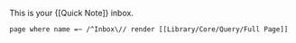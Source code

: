 This is your {[Quick Note]} inbox.
    
```query
page where name =~ /^Inbox\// render [[Library/Core/Query/Full Page]]
```
